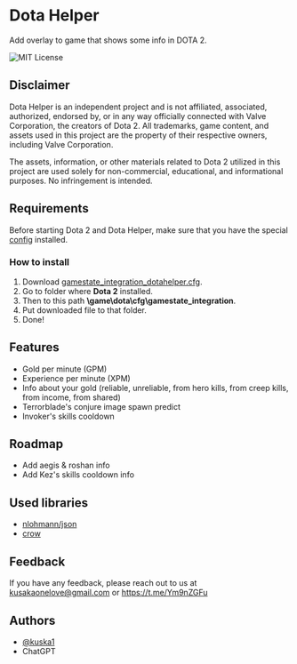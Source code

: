 # Dota Helper

Add overlay to game that shows some info in DOTA 2.

![MIT License](https://img.shields.io/badge/License-MIT-green.svg)

<!-- ![Made on C++](https://img.shields.io/badge/C%2B%2B-blue?label=Made%20on) -->
## Disclaimer

Dota Helper is an independent project and is not affiliated, associated, authorized, endorsed by, or in any way officially connected with Valve Corporation, the creators of Dota 2. All trademarks, game content, and assets used in this project are the property of their respective owners, including Valve Corporation.

The assets, information, or other materials related to Dota 2 utilized in this project are used solely for non-commercial, educational, and informational purposes. No infringement is intended.
## Requirements

Before starting Dota 2 and Dota Helper, make sure that you have the special [config](https://github.com/kuska1/DotaHelper/blob/master/gamestate_integration_dotahelper.cfg) installed.

### How to install

1. Download [gamestate_integration_dotahelper.cfg](https://github.com/kuska1/DotaHelper/blob/master/gamestate_integration_dotahelper.cfg).
2. Go to folder where **Dota 2** installed.
3. Then to this path **\game\dota\cfg\gamestate_integration**.
4. Put downloaded file to that folder.
5. Done!
## Features

- Gold per minute (GPM) 
- Experience per minute (XPM)
- Info about your gold (reliable, unreliable, from hero kills, from creep kills, from income, from shared)
- Terrorblade's conjure image spawn predict
- Invoker's skills cooldown


## Roadmap

- Add aegis & roshan info
- Add Kez's skills cooldown info

## Used libraries

- [nlohmann/json](https://github.com/nlohmann/json)
- [crow](https://github.com/CrowCpp/Crow)
## Feedback

If you have any feedback, please reach out to us at kusakaonelove@gmail.com or https://t.me/Ym9nZGFu

## Authors

- [@kuska1](https://www.github.com/kuska1)
- ChatGPT

